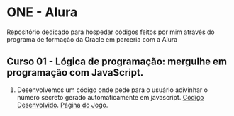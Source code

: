 # ONE - Alura
Repositório dedicado para hospedar códigos feitos por mim através do programa de formação da Oracle em parceria com a Alura

## Curso 01 - Lógica de programação: mergulhe em programação com JavaScript.

1. Desenvolvemos um código onde pede para o usuário adivinhar o número secreto gerado automaticamente em javascript.
[Código Desenvolvido](ProgramacaoAlura-Curso-01/app.js). [Página do Jogo](https://eduardareis3332.github.io/ONE-Alura/ProgramacaoAlura-Curso-01/index.html).
